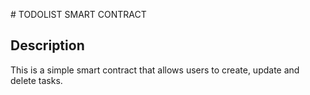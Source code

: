 # TODOLIST SMART CONTRACT

## Description

This is a simple smart contract that allows users to create, update and delete tasks.